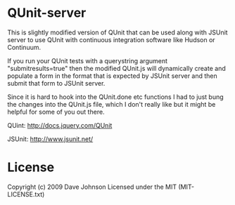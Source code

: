 
QUnit-server
=================================================================

This is slightly modified version of QUnit that can be used along
with JSUnit server to use QUnit with continuous integration 
software like Hudson or Continuum.

If you run your QUnit tests with a querystring argument 
"submitresults=true" then the modified QUnit.js will dynamically 
create and populate a form in the format that is expected by 
JSUnit server and then submit that form to JSUnit server.

Since it is hard to hook into the QUnit.done etc functions I had 
to just bung the changes into the QUnit.js file, which I don't 
really like but it might be helpful for some of you out there.

QUint: http://docs.jquery.com/QUnit

JSUnit: http://www.jsunit.net/


License
===============================================

Copyright (c) 2009 Dave Johnson
Licensed under the MIT (MIT-LICENSE.txt)